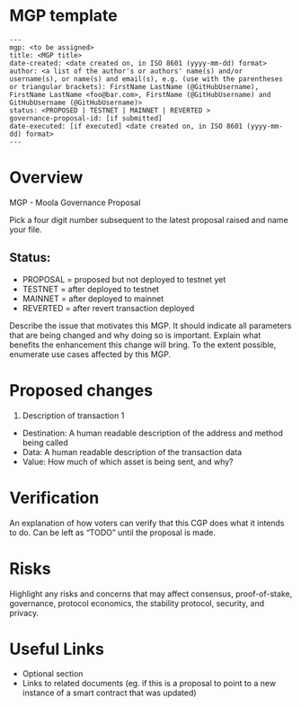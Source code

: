 # MGP template

```
---
mgp: <to be assigned>
title: <MGP title>
date-created: <date created on, in ISO 8601 (yyyy-mm-dd) format>
author: <a list of the author's or authors' name(s) and/or username(s), or name(s) and email(s), e.g. (use with the parentheses or triangular brackets): FirstName LastName (@GitHubUsername), FirstName LastName <foo@bar.com>, FirstName (@GitHubUsername) and GitHubUsername (@GitHubUsername)>
status: <PROPOSED | TESTNET | MAINNET | REVERTED >
governance-proposal-id: [if submitted]
date-executed: [if executed] <date created on, in ISO 8601 (yyyy-mm-dd) format>
---
```

# Overview
MGP - Moola Governance Proposal

Pick a four digit number subsequent to the latest proposal raised and name your file.
## Status:
- PROPOSAL = proposed but not deployed to testnet yet
- TESTNET = after deployed to testnet
- MAINNET = after deployed to mainnet
- REVERTED = after revert transaction deployed

Describe the issue that motivates this MGP. It should indicate all parameters that are being changed and why doing so is important.
Explain what benefits the enhancement this change will bring. To the extent possible, enumerate use cases affected by this MGP.

# Proposed changes
1. Description of transaction 1
- Destination: A human readable description of the address and method being called
- Data: A human readable description of the transaction data
- Value: How much of which asset is being sent, and why?

# Verification
An explanation of how voters can verify that this CGP does what it intends to do. Can be left as “TODO” until the proposal is made.

# Risks
Highlight any risks and concerns that may affect consensus, proof-of-stake, governance, protocol economics, the stability protocol, security, and privacy.

# Useful Links
- Optional section
- Links to related documents (eg. if this is a proposal to point to a new instance of a smart contract that was updated)